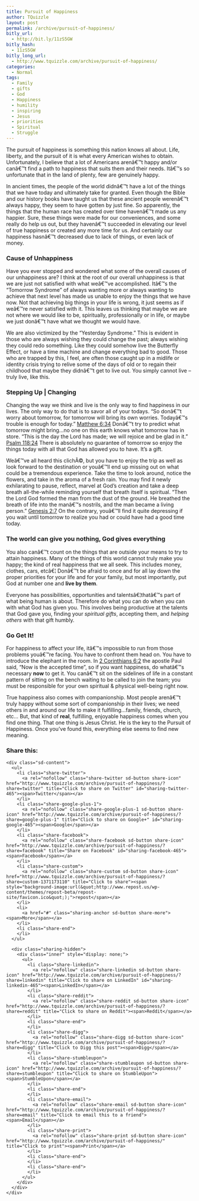```yaml
---
title: Pursuit of Happiness
author: TQuizzle
layout: post
permalink: /archive/pursuit-of-happiness/
bitly_url:
  - http://bit.ly/11zS5GW
bitly_hash:
  - 11zS5GW
bitly_long_url:
  - http://www.tquizzle.com/archive/pursuit-of-happiness/
categories:
  - Normal
tags:
  - Family
  - gifts
  - God
  - Happiness
  - humility
  - inspiring
  - Jesus
  - priorities
  - Spiritual
  - Struggle
---
```

The pursuit of happiness is something this nation knows all about. Life, liberty, and the pursuit of it is what every American wishes to obtain. Unfortunately, I believe that a lot of Americans arenâ€™t happy and/or canâ€™t find a path to happiness that suits them and their needs. Itâ€™s so unfortunate that in the land of plenty, few are genuinely happy.

In ancient times, the people of the world didnâ€™t have a lot of the things that we have today and ultimately take for granted. Even though the Bible and our history books have taught us that these ancient people werenâ€™t always happy, they seem to have gotten by just fine. So apparently, the things that the human race has created over time havenâ€™t made us any happier. Sure, these things were made for our conveniences, and some really do help us out, but they havenâ€™t succeeded in elevating our level of true happiness or created any more time for us. And certainly our happiness hasnâ€™t decreased due to lack of things, or even lack of money.  

  
### Cause of Unhappiness

Have you ever stopped and wondered what some of the overall causes of our unhappiness are? I think at the root of our overall unhappiness is that we are just not satisfied with what weâ€™ve accomplished. Itâ€™s the &#8220;Tomorrow Syndrome&#8221; of always wanting more or always wanting to achieve that next level has made us unable to enjoy the things that we have now. Not that achieving big things in your life is wrong, it just seems as if weâ€™re never satisfied with it. This leaves us thinking that maybe we are not where we would like to be, spiritually, professionally or in life, or maybe we just donâ€™t have what we thought we would have.

We are also victimized by the &#8220;Yesterday Syndrome.&#8221; This is evident in those who are always wishing they could change the past; always wishing they could redo something. Like they could somehow live the Butterfly Effect, or have a time machine and change everything bad to good. Those who are trapped by this, I feel, are often those caught up in a midlife or identity crisis trying to relive some of the days of old or to regain their childhood that maybe they didnâ€™t get to live out. You simply cannot live &#8211; truly live, like this.

### Stepping Up | Changing

Changing the way we think and live is the only way to find happiness in our lives. The only way to do that is to savor all of your todays. &#8220;So donâ€™t worry about tomorrow, for tomorrow will bring its own worries. Todayâ€™s trouble is enough for today.&#8221; <a rel="nofollow" target="_blank" href="http://www.biblegateway.com/passage/?search=Matthew%206:34&#038;version=NLT">Matthew 6:34</a> Donâ€™t try to predict what tomorrow might bring&#8230;no one on this earth knows what tomorrow has in store. &#8220;This is the day the Lord has made; we will rejoice and be glad in it.&#8221; <a rel="nofollow" target="_blank" href="http://www.biblegateway.com/passage/?search=Psalm%20118:24&#038;version=NLT">Psalm 118:24</a> There is absolutely no guarantee of tomorrow so enjoy the things today with all that God has allowed you to have. It&#8217;s a gift.

Weâ€™ve all heard this clichÃ©, but you have to enjoy the trip as well as look forward to the destination or youâ€™ll end up missing out on what could be a tremendous experience. Take the time to look around, notice the flowers, and take in the aroma of a fresh rain. You may find it newly exhilarating to pause, reflect, marvel at God&#8217;s creation and take a deep breath all-the-while reminding yourself that breath itself is spiritual. &#8220;Then the Lord God formed the man from the dust of the ground. He breathed the breath of life into the manâ€™s nostrils, and the man became a living person.&#8221; <a rel="nofollow" target="_blank" href="http://www.biblegateway.com/passage/?search=Gen%202:7&#038;version=NLT">Genesis 2:7</a> On the contrary, youâ€™ll find it quite depressing if you wait until tomorrow to realize you had or could have had a good time today.

### The world can give you nothing, God gives everything

You also canâ€™t count on the things that are outside your means to try to attain happiness. Many of the things of this world cannot truly make you happy; the kind of real happiness that we all seek. This includes money, clothes, cars, etcâ€¦ Donâ€™t be afraid to once and for all lay down the proper priorities for your life and for your family, but most importantly, put God at number one and **live by them**.

Everyone has possibilities, opportunities and talentsâ€¦thatâ€™s part of what being human is about. Therefore do what you can do when you can with what God has given you. This involves being productive at the talents that God gave you, finding your *spiritual gifts*, accepting them, and *helping others* with that gift humbly.

### Go Get It!

For happiness to affect your life, itâ€™s impossible to run from those problems youâ€™re facing. You have to confront them head on. You have to introduce the elephant in the room. In <a rel="nofollow" target="_blank" href="http://www.biblegateway.com/passage/?search=2%20Corinthians%206:2&#038;version=NLT">2 Corinthians 6:2</a> the apostle Paul said, &#8220;Now is the accepted time&#8221;, so if you want happiness, do whatâ€™s necessary **now** to get it. You canâ€™t sit on the sidelines of life in a constant pattern of sitting on the bench waiting to be called to join the team; you must be responsible for your own spiritual &#038; physical well-being right now.

True happiness also comes with companionship. Most people arenâ€™t truly happy without some sort of companionship in their lives; we need others in and around our life to make it fulfilling&#8230;family, friends, church, etc&#8230; But, that kind of **real**, fulfilling, enjoyable happiness comes when you find one thing. That one thing is Jesus Christ. He is the key to the Pursuit of Happiness. Once you&#8217;ve found this, everything else seems to find new meaning.

<div class="sharedaddy sd-sharing-enabled">
  <div class="robots-nocontent sd-block sd-social sd-social-icon-text sd-sharing">
    <h3 class="sd-title">
      Share this:
    </h3>
    
    <div class="sd-content">
      <ul>
        <li class="share-twitter">
          <a rel="nofollow" class="share-twitter sd-button share-icon" href="http://www.tquizzle.com/archive/pursuit-of-happiness/?share=twitter" title="Click to share on Twitter" id="sharing-twitter-465"><span>Twitter</span></a>
        </li>
        <li class="share-google-plus-1">
          <a rel="nofollow" class="share-google-plus-1 sd-button share-icon" href="http://www.tquizzle.com/archive/pursuit-of-happiness/?share=google-plus-1" title="Click to share on Google+" id="sharing-google-465"><span>Google</span></a>
        </li>
        <li class="share-facebook">
          <a rel="nofollow" class="share-facebook sd-button share-icon" href="http://www.tquizzle.com/archive/pursuit-of-happiness/?share=facebook" title="Share on Facebook" id="sharing-facebook-465"><span>Facebook</span></a>
        </li>
        <li class="share-custom">
          <a rel="nofollow" class="share-custom sd-button share-icon" href="http://www.tquizzle.com/archive/pursuit-of-happiness/?share=custom-1371173110" title="Click to share"><span style="background-image:url(&quot;http://www.repost.us/wp-content/themes/repost-beta/repost-site/favicon.ico&quot;);">repost</span></a>
        </li>
        <li>
          <a href="#" class="sharing-anchor sd-button share-more"><span>More</span></a>
        </li>
        <li class="share-end">
        </li>
      </ul>
      
      <div class="sharing-hidden">
        <div class="inner" style="display: none;">
          <ul>
            <li class="share-linkedin">
              <a rel="nofollow" class="share-linkedin sd-button share-icon" href="http://www.tquizzle.com/archive/pursuit-of-happiness/?share=linkedin" title="Click to share on LinkedIn" id="sharing-linkedin-465"><span>LinkedIn</span></a>
            </li>
            <li class="share-reddit">
              <a rel="nofollow" class="share-reddit sd-button share-icon" href="http://www.tquizzle.com/archive/pursuit-of-happiness/?share=reddit" title="Click to share on Reddit"><span>Reddit</span></a>
            </li>
            <li class="share-end">
            </li>
            <li class="share-digg">
              <a rel="nofollow" class="share-digg sd-button share-icon" href="http://www.tquizzle.com/archive/pursuit-of-happiness/?share=digg" title="Click to Digg this post"><span>Digg</span></a>
            </li>
            <li class="share-stumbleupon">
              <a rel="nofollow" class="share-stumbleupon sd-button share-icon" href="http://www.tquizzle.com/archive/pursuit-of-happiness/?share=stumbleupon" title="Click to share on StumbleUpon"><span>StumbleUpon</span></a>
            </li>
            <li class="share-end">
            </li>
            <li class="share-email">
              <a rel="nofollow" class="share-email sd-button share-icon" href="http://www.tquizzle.com/archive/pursuit-of-happiness/?share=email" title="Click to email this to a friend"><span>Email</span></a>
            </li>
            <li class="share-print">
              <a rel="nofollow" class="share-print sd-button share-icon" href="http://www.tquizzle.com/archive/pursuit-of-happiness/" title="Click to print"><span>Print</span></a>
            </li>
            <li class="share-end">
            </li>
            <li class="share-end">
            </li>
          </ul>
        </div>
      </div>
    </div>
  </div>
</div>